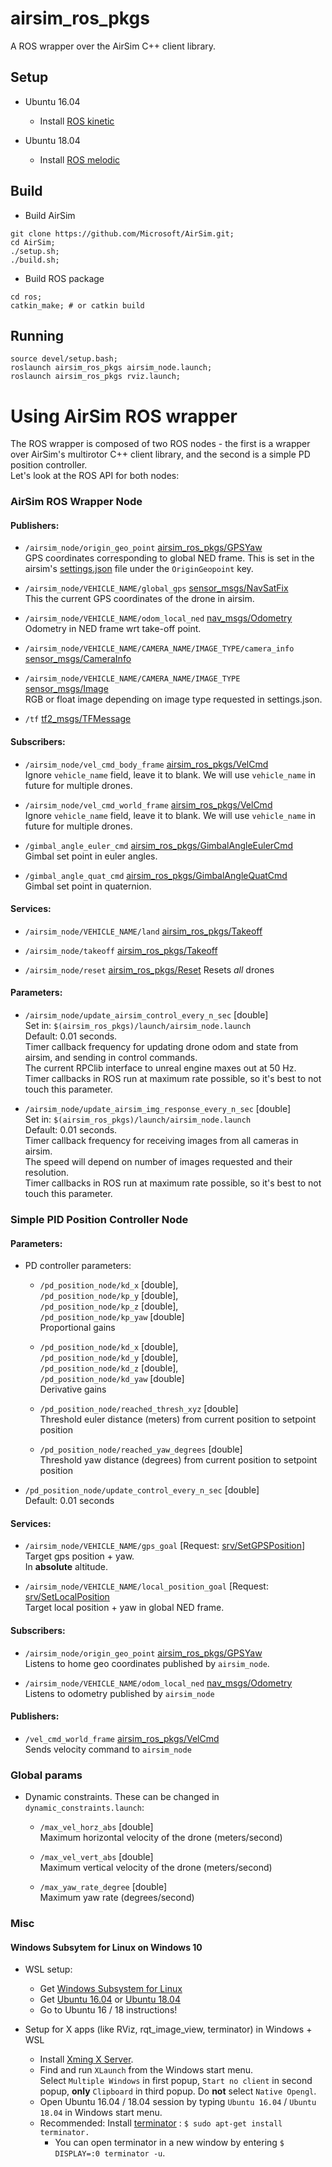 # airsim_ros_pkgs

A ROS wrapper over the AirSim C++ client library. 

##  Setup 
- Ubuntu 16.04
  * Install [ROS kinetic](https://wiki.ros.org/kinetic/Installation/Ubuntu)

- Ubuntu 18.04
  * Install [ROS melodic](https://wiki.ros.org/melodic/Installation/Ubuntu)

##  Build
- Build AirSim 
```
git clone https://github.com/Microsoft/AirSim.git;
cd AirSim;
./setup.sh;
./build.sh;
```
- Build ROS package

```
cd ros;
catkin_make; # or catkin build
```

## Running
```
source devel/setup.bash;
roslaunch airsim_ros_pkgs airsim_node.launch;
roslaunch airsim_ros_pkgs rviz.launch;
```

# Using AirSim ROS wrapper
The ROS wrapper is composed of two ROS nodes - the first is a wrapper over AirSim's multirotor C++ client library, and the second is a simple PD position controller.    
Let's look at the ROS API for both nodes: 

### AirSim ROS Wrapper Node
#### Publishers:
- `/airsim_node/origin_geo_point` [airsim_ros_pkgs/GPSYaw](https://github.com/microsoft/AirSim/tree/master/ros/src/airsim_ros_pkgs/msg/GPSYaw.msg)   
GPS coordinates corresponding to global NED frame. This is set in the airsim's [settings.json](https://microsoft.github.io/AirSim/docs/settings/) file under the `OriginGeopoint` key. 
  
- `/airsim_node/VEHICLE_NAME/global_gps` [sensor_msgs/NavSatFix](https://docs.ros.org/api/sensor_msgs/html/msg/NavSatFix.html)   
This the current GPS coordinates of the drone in airsim. 

- `/airsim_node/VEHICLE_NAME/odom_local_ned` [nav_msgs/Odometry](https://docs.ros.org/api/nav_msgs/html/msg/Odometry.html)   
Odometry in NED frame wrt take-off point.  
 
- `/airsim_node/VEHICLE_NAME/CAMERA_NAME/IMAGE_TYPE/camera_info` [sensor_msgs/CameraInfo](https://docs.ros.org/api/sensor_msgs/html/msg/CameraInfo.html)

- `/airsim_node/VEHICLE_NAME/CAMERA_NAME/IMAGE_TYPE` [sensor_msgs/Image](https://docs.ros.org/api/sensor_msgs/html/msg/Image.html)   
  RGB or float image depending on image type requested in settings.json.

- `/tf` [tf2_msgs/TFMessage](https://docs.ros.org/api/tf2_msgs/html/msg/TFMessage.html)


#### Subscribers: 
- `/airsim_node/vel_cmd_body_frame` [airsim_ros_pkgs/VelCmd](https://github.com/microsoft/AirSim/tree/master/ros/src/airsim_ros_pkgs/msg/VelCmd.msg)    
  Ignore `vehicle_name` field, leave it to blank. We will use `vehicle_name` in future for multiple drones.

- `/airsim_node/vel_cmd_world_frame` [airsim_ros_pkgs/VelCmd](https://github.com/microsoft/AirSim/tree/master/ros/src/airsim_ros_pkgs/msg/VelCmd.msg)    
  Ignore `vehicle_name` field, leave it to blank. We will use `vehicle_name` in future for multiple drones.

- `/gimbal_angle_euler_cmd` [airsim_ros_pkgs/GimbalAngleEulerCmd](https://github.com/microsoft/AirSim/tree/master/ros/src/airsim_ros_pkgs/msg/GimbalAngleEulerCmd.msg)   
  Gimbal set point in euler angles.    

- `/gimbal_angle_quat_cmd` [airsim_ros_pkgs/GimbalAngleQuatCmd](https://github.com/microsoft/AirSim/tree/master/ros/src/airsim_ros_pkgs/msg/GimbalAngleQuatCmd.msg)   
  Gimbal set point in quaternion.    

#### Services:
- `/airsim_node/VEHICLE_NAME/land` [airsim_ros_pkgs/Takeoff](https://docs.ros.org/api/std_srvs/html/srv/Empty.html)

- `/airsim_node/takeoff` [airsim_ros_pkgs/Takeoff](https://docs.ros.org/api/std_srvs/html/srv/Empty.html)

- `/airsim_node/reset` [airsim_ros_pkgs/Reset](https://docs.ros.org/api/std_srvs/html/srv/Empty.html)
 Resets *all* drones

#### Parameters:
- `/airsim_node/update_airsim_control_every_n_sec` [double]   
  Set in: `$(airsim_ros_pkgs)/launch/airsim_node.launch`   
  Default: 0.01 seconds.    
  Timer callback frequency for updating drone odom and state from airsim, and sending in control commands.    
  The current RPClib interface to unreal engine maxes out at 50 Hz.   
  Timer callbacks in ROS run at maximum rate possible, so it's best to not touch this parameter. 

- `/airsim_node/update_airsim_img_response_every_n_sec` [double]   
  Set in: `$(airsim_ros_pkgs)/launch/airsim_node.launch`   
  Default: 0.01 seconds.    
  Timer callback frequency for receiving images from all cameras in airsim.    
  The speed will depend on number of images requested and their resolution.   
  Timer callbacks in ROS run at maximum rate possible, so it's best to not touch this parameter. 

### Simple PID Position Controller Node 

#### Parameters:
- PD controller parameters:
  * `/pd_position_node/kd_x` [double],   
    `/pd_position_node/kp_y` [double],   
    `/pd_position_node/kp_z` [double],   
    `/pd_position_node/kp_yaw` [double]   
    Proportional gains

  * `/pd_position_node/kd_x` [double],   
    `/pd_position_node/kd_y` [double],   
    `/pd_position_node/kd_z` [double],   
    `/pd_position_node/kd_yaw` [double]   
    Derivative gains

  * `/pd_position_node/reached_thresh_xyz` [double]   
    Threshold euler distance (meters) from current position to setpoint position 

  * `/pd_position_node/reached_yaw_degrees` [double]   
    Threshold yaw distance (degrees) from current position to setpoint position 

- `/pd_position_node/update_control_every_n_sec` [double]   
  Default: 0.01 seconds

#### Services:
- `/airsim_node/VEHICLE_NAME/gps_goal` [Request: [srv/SetGPSPosition](https://github.com/microsoft/AirSim/blob/master/ros/src/airsim_ros_pkgs/srv/SetGPSPosition.srv)]   
  Target gps position + yaw.   
  In **absolute** altitude. 

- `/airsim_node/VEHICLE_NAME/local_position_goal` [Request: [srv/SetLocalPosition](https://github.com/microsoft/AirSim/blob/master/ros/src/airsim_ros_pkgs/srv/SetLocalPosition.srv)   
  Target local position + yaw in global NED frame.   

#### Subscribers:
- `/airsim_node/origin_geo_point` [airsim_ros_pkgs/GPSYaw](https://github.com/microsoft/AirSim/tree/master/ros/src/airsim_ros_pkgs/msg/GPSYaw.msg)   
  Listens to home geo coordinates published by `airsim_node`.  

- `/airsim_node/VEHICLE_NAME/odom_local_ned` [nav_msgs/Odometry](https://docs.ros.org/api/nav_msgs/html/msg/Odometry.html)   
  Listens to odometry published by `airsim_node`

#### Publishers:
- `/vel_cmd_world_frame` [airsim_ros_pkgs/VelCmd](airsim_ros_pkgs/VelCmd)   
  Sends velocity command to `airsim_node`

### Global params
- Dynamic constraints. These can be changed in `dynamic_constraints.launch`:  
    * `/max_vel_horz_abs` [double]   
  Maximum horizontal velocity of the drone (meters/second)

    * `/max_vel_vert_abs` [double]   
  Maximum vertical velocity of the drone (meters/second)
    
    * `/max_yaw_rate_degree` [double]   
  Maximum yaw rate (degrees/second)

### Misc
#### Windows Subsytem for Linux on Windows 10
- WSL setup:
  * Get [Windows Subsystem for Linux](https://docs.microsoft.com/en-us/windows/wsl/install-win10)
  * Get [Ubuntu 16.04](https://www.microsoft.com/en-us/p/ubuntu-1604-lts/9pjn388hp8c9?activetab=pivot:overviewtab) or [Ubuntu 18.04](https://www.microsoft.com/en-us/p/ubuntu-1804-lts/9n9tngvndl3q?activetab=pivot%3Aoverviewtab)  
  * Go to Ubuntu 16 / 18 instructions!


- Setup for X apps (like RViz, rqt_image_view, terminator) in Windows + WSL
  * Install [Xming X Server](https://sourceforge.net/projects/xming/). 
  * Find and run `XLaunch` from the Windows start menu.   
  Select `Multiple Windows` in first popup, `Start no client` in second popup, **only** `Clipboard` in third popup. Do **not** select `Native Opengl`.  
  * Open Ubuntu 16.04 / 18.04 session by typing `Ubuntu 16.04`  / `Ubuntu 18.04` in Windows start menu.  
  * Recommended: Install [terminator](http://www.ubuntugeek.com/terminator-multiple-gnome-terminals-in-one-window.html) : `$ sudo apt-get install terminator.` 
    - You can open terminator in a new window by entering `$ DISPLAY=:0 terminator -u`. 
